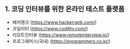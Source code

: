 ## 1. 코딩 인터뷰를 위한 온라인 테스트 플랫폼


- 해커랭크 (https://www.hackerrank.com/)
- 코딜리티 (https://www.codility.com/)
- 리모트인터뷰 (https://www.remoteinterview.io/)
- 프로그래머스(국내) (https://programmers.co.kr/)
